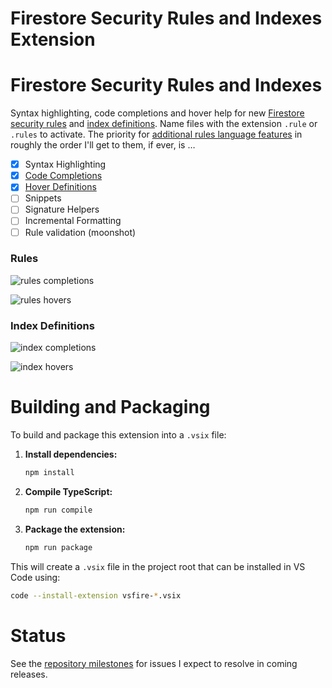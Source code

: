# Firestore Security Rules and Indexes Extension

# Firestore Security Rules and Indexes

Syntax highlighting, code completions and hover help for new [Firestore security rules](https://cloud.google.com/firestore/docs/reference/security/) and [index definitions](https://cloud.google.com/firestore/docs/reference/rest/v1beta1/projects.databases.indexes).  Name files with the extension `.rule` or `.rules` to activate.  The priority for [additional rules language features](https://code.visualstudio.com/docs/extensionAPI/language-support) in roughly the order I'll get to them, if ever, is &hellip;

-  [x] Syntax Highlighting
-  [x] [Code Completions](#code-completions)
-  [x] [Hover Definitions](#hover-definitions)
-  [ ] Snippets
-  [ ] Signature Helpers
-  [ ] Incremental Formatting
-  [ ] Rule validation (moonshot)

### Rules

![rules completions](./images/rules-completions.gif)

![rules hovers](./images/rules-hovers.gif)

### Index Definitions

![index completions](./images/index-completions.gif)

![index hovers](./images/index-hovers.gif)

# Building and Packaging

To build and package this extension into a `.vsix` file:

1. **Install dependencies:**
   ```bash
   npm install
   ```

2. **Compile TypeScript:**
   ```bash
   npm run compile
   ```

3. **Package the extension:**
   ```bash
   npm run package
   ```

This will create a `.vsix` file in the project root that can be installed in VS Code using:
```bash
code --install-extension vsfire-*.vsix
```

# Status

See the [repository milestones](https://github.com/toba/vsfire/milestones) for issues I expect to resolve in coming releases.
